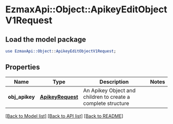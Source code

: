 # EzmaxApi::Object::ApikeyEditObjectV1Request

## Load the model package
```perl
use EzmaxApi::Object::ApikeyEditObjectV1Request;
```

## Properties
Name | Type | Description | Notes
------------ | ------------- | ------------- | -------------
**obj_apikey** | [**ApikeyRequest**](ApikeyRequest.md) | An Apikey Object and children to create a complete structure | 

[[Back to Model list]](../README.md#documentation-for-models) [[Back to API list]](../README.md#documentation-for-api-endpoints) [[Back to README]](../README.md)


